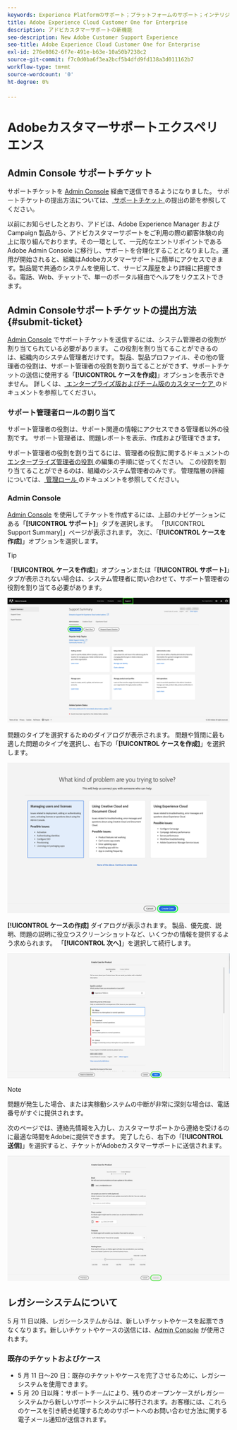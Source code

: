 ```yaml
---
keywords: Experience Platformのサポート；プラットフォームのサポート；インテリジェントサービスのサポート；顧客 ai のサポートattribution ai のサポートrtcdp のサポートサポートチケットの送信；カスタマーサポート
title: Adobe Experience Cloud Customer One for Enterprise
description: アドビカスタマーサポートの新機能
seo-description: New Adobe Customer Support Experience
seo-title: Adobe Experience Cloud Customer One for Enterprise
exl-id: 276e0862-6f7e-491e-b63e-10a50b7238c2
source-git-commit: f7c0d0ba6f3ea2bcf5b4dfd9fd138a3d011162b7
workflow-type: tm+mt
source-wordcount: '0'
ht-degree: 0%

---
```


# Adobeカスタマーサポートエクスペリエンス

## Admin Console サポートチケット

サポートチケットを [Admin Console](https://adminconsole.adobe.com/) 経由で送信できるようになりました。 サポートチケットの提出方法については、[ サポートチケット ](#submit-ticket) の提出の節を参照してください。

以前にお知らせしたとおり、アドビは、Adobe Experience Manager および Campaign 製品から、アドビカスタマーサポートをご利用の際の顧客体験の向上に取り組んでおります。その一環として、一元的なエントリポイントである Adobe Admin Console に移行し、サポートを合理化することとなりました。運用が開始されると、組織はAdobeカスタマーサポートに簡単にアクセスできます。製品間で共通のシステムを使用して、サービス履歴をより詳細に把握できる。電話、Web、チャットで、単一のポータル経由でヘルプをリクエストできます。

## Admin Consoleサポートチケットの提出方法 {#submit-ticket}

[Admin Console](https://adminconsole.adobe.com/) でサポートチケットを送信するには、システム管理者の役割が割り当てられている必要があります。 この役割を割り当てることができるのは、組織内のシステム管理者だけです。 製品、製品プロファイル、その他の管理者の役割は、サポート管理者の役割を割り当てることができず、サポートチケットの送信に使用する「**[!UICONTROL ケースを作成]**」オプションを表示できません。 詳しくは、[ エンタープライズ版およびチーム版のカスタマーケア ](https://helpx.adobe.com/jp/enterprise/using/support-and-expert-services.html) のドキュメントを参照してください。

### サポート管理者ロールの割り当て

サポート管理者の役割は、サポート関連の情報にアクセスできる管理者以外の役割です。 サポート管理者は、問題レポートを表示、作成および管理できます。

サポート管理者の役割を割り当てるには、管理者の役割に関するドキュメントの [ エンタープライズ管理者の役割 ](https://helpx.adobe.com/enterprise/using/admin-roles.html#add-admin-teams) の編集の手順に従ってください。 この役割を割り当てることができるのは、組織のシステム管理者のみです。 管理階層の詳細については、[ 管理ロール ](https://helpx.adobe.com/enterprise/admin-guide.html/enterprise/using/admin-roles.ug.html) のドキュメントを参照してください。

### Admin Console

[Admin Console](https://adminconsole.adobe.com/) を使用してチケットを作成するには、上部のナビゲーションにある「**[!UICONTROL サポート]**」タブを選択します。 「[!UICONTROL Support Summary]」ページが表示されます。 次に、「**[!UICONTROL ケースを作成]**」オプションを選択します。

>[!TIP]
>
> 「**[!UICONTROL ケースを作成]**」オプションまたは「**[!UICONTROL サポート]**」タブが表示されない場合は、システム管理者に問い合わせて、サポート管理者の役割を割り当てる必要があります。

![「Admin Consoleサポート」タブ](./assets/Support.png)

問題のタイプを選択するためのダイアログが表示されます。 問題や質問に最も適した問題のタイプを選択し、右下の「**[!UICONTROL ケースを作成]**」を選択します。

![問題の選択](./assets/select-case-type.png)

**[!UICONTROL ケースの作成]** ダイアログが表示されます。 製品、優先度、説明、問題の説明に役立つスクリーンショットなど、いくつかの情報を提供するよう求められます。 「**[!UICONTROL 次へ]**」を選択して続行します。

![ケースの作成](./assets/create_case.png)

>[!NOTE]
>
> 問題が発生した場合、または実稼動システムの中断が非常に深刻な場合は、電話番号がすぐに提供されます。

次のページでは、連絡先情報を入力し、カスタマーサポートから連絡を受けるのに最適な時間をAdobeに提供できます。 完了したら、右下の「**[!UICONTROL 送信]**」を選択すると、チケットがAdobeカスタマーサポートに送信されます。

![チケットの送信](./assets/submit_case.png)

## レガシーシステムについて

5 月 11 日以降、レガシーシステムからは、新しいチケットやケースを起票できなくなります。新しいチケットやケースの送信には、[Admin Console](https://adminconsole.adobe.com/) が使用されます。

### 既存のチケットおよびケース

* 5 月 11 日～20 日：既存のチケットやケースを完了させるために、レガシーシステムを使用できます。
* 5 月 20 日以降：サポートチームにより、残りのオープンケースがレガシーシステムから新しいサポートシステムに移行されます。お客様には、これらのケースを引き続き処理するためのサポートへのお問い合わせ方法に関する電子メール通知が送信されます。

